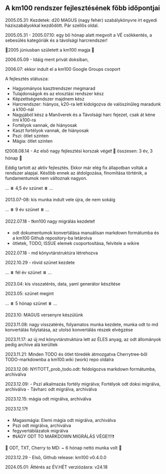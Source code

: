 ## A km100 rendszer fejlesztésének főbb időpontjai

2005.05.31: Kezdetek: d20 MAGUS (nagy fehér) szabálykönyvre írt egyedi háziszabályokkal kezdődött. Pár szellős oldal.

2005.05.31 - 2005.07.10: egy bő hónap alatt megvolt a VÉ csökkentés, a sebesülés kategóriák és a távolsági harcrendszer!

🔆2005 júniusban született a km100 magja 🔆

2006.05.09 - Idáig ment privát doksiban,

2006.07: ekkor indult el a km100 Google Groups csoport

A fejlesztés státusza:
  - Hagyományos kasztrendszer megmarad
  - Tulajdonságok és az elosztási rendszer kész
  - Képzettségrendszer majdnem kész
  - Harcrendszer: hiányos, k20-ra lett kidolgozva de valószínűleg maradunk a k100-nál
  - Nagyjából kész a Manőverek és a Távolsági harc fejezet, csak át kéne írni k100-ra
  - Fortélyok vannak, de hiányosak
  -   Kaszt fortélyok vannak, de hiányosak
  - Pszi: ötlet szinten
  - Mágia: ötlet szinten


❗2008.08.14 - Az első nagy fejlesztési korszak vége❗  🔆 összesen: 3 év, 3 hónap 🔆

Eddig tartott az aktív fejlesztés. Ekkor már elég fix állapotban voltak a rendszer alapjai. Később ennek az átdolgozása, finomítása történik, a fundamentumok nem változnak nagyon.


...  ⏸️  4,5 év szünet ⏸️  ...


2013.07-08: kis munka indult vele újra, de nem sokáig


...  ⏸️ 9 év szünet ⏸️  ...


2022.07.18 - ❗km100 nagy migrálás kezdete❗
  - odt dokumentumok konvertálása manuálisan markdown formátumba és a km100 Github repository-ba letárolva
  - ötletek, TODO, ISSUE elemek csoportosítása, felvitele a wikire

2022.07.18 - md könyvtárstruktúra létrehozva

2022.10.29 - rövid szünet kezdete

... ⏸️ fél év szünet ⏸️ ...

2023.04: kis visszatérés, data, yaml generátor készítése

2023.05: szünet megint

... ⏸️ 5 hónap szünet ⏸️ ...

2023.10: MAGUS versenyre készülünk

2023.11.08: nagy visszatérés, folyamatos munka kezdete, munka odt to md konvertálás folytatása, az utolsó konvertálás részek elvégzése

  2023.11.17: az új md könyvtárstruktúra lett az ÉLES anyag, az odt állományok pedig archive alá kerültek

  2023.11.21: Minden TODO és ötlet töredék átmozgatva Cherrytree-ből TODO-markdownba a km100.wiki (work) repo oldalra

  2023.12.06: NYITOTT_prob_todo.odt: feldolgozva markdown formátumba, archiválva

  2023.12.09:
    - Pszí alkalmazás fortély migrálva; Fortélyok odt doksi migrálva, archiválva
    - Távharc odt migrálva, archiválva

  2023.12.15: mágia odt migrálva, archiválva

2023.12.17❗
  - Magasmágia: Elemi mágia odt migrálva, archiválva
  - Pszi odt migrálva, archiválva
  - fegyvertáblázatok migrálva
  - ❗NAGY ODT TO MARKDOWN MIGRÁLÁS VÉGE!!!!❗

🔆 ODT, TXT, Cherry to MD:  ~  6 hónap nettó munka volt 🔆

2023.12.29 - Első, Github release: km100 v0.4.0.0

2024.05.01: Áttérés az ÉV.HÉT verziózásra: v24.18

